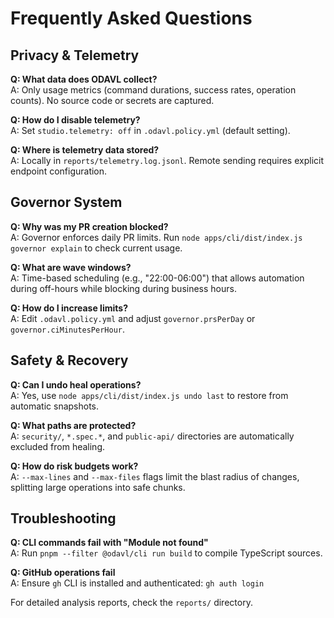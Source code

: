 # Frequently Asked Questions

## Privacy & Telemetry

**Q: What data does ODAVL collect?**  
A: Only usage metrics (command durations, success rates, operation counts). No source code or secrets are captured.

**Q: How do I disable telemetry?**  
A: Set `studio.telemetry: off` in `.odavl.policy.yml` (default setting).

**Q: Where is telemetry data stored?**  
A: Locally in `reports/telemetry.log.jsonl`. Remote sending requires explicit endpoint configuration.

## Governor System

**Q: Why was my PR creation blocked?**  
A: Governor enforces daily PR limits. Run `node apps/cli/dist/index.js governor explain` to check current usage.

**Q: What are wave windows?**  
A: Time-based scheduling (e.g., "22:00-06:00") that allows automation during off-hours while blocking during business hours.

**Q: How do I increase limits?**  
A: Edit `.odavl.policy.yml` and adjust `governor.prsPerDay` or `governor.ciMinutesPerHour`.

## Safety & Recovery

**Q: Can I undo heal operations?**  
A: Yes, use `node apps/cli/dist/index.js undo last` to restore from automatic snapshots.

**Q: What paths are protected?**  
A: `security/`, `*.spec.*`, and `public-api/` directories are automatically excluded from healing.

**Q: How do risk budgets work?**  
A: `--max-lines` and `--max-files` flags limit the blast radius of changes, splitting large operations into safe chunks.

## Troubleshooting

**Q: CLI commands fail with "Module not found"**  
A: Run `pnpm --filter @odavl/cli run build` to compile TypeScript sources.

**Q: GitHub operations fail**  
A: Ensure `gh` CLI is installed and authenticated: `gh auth login`

For detailed analysis reports, check the `reports/` directory.
